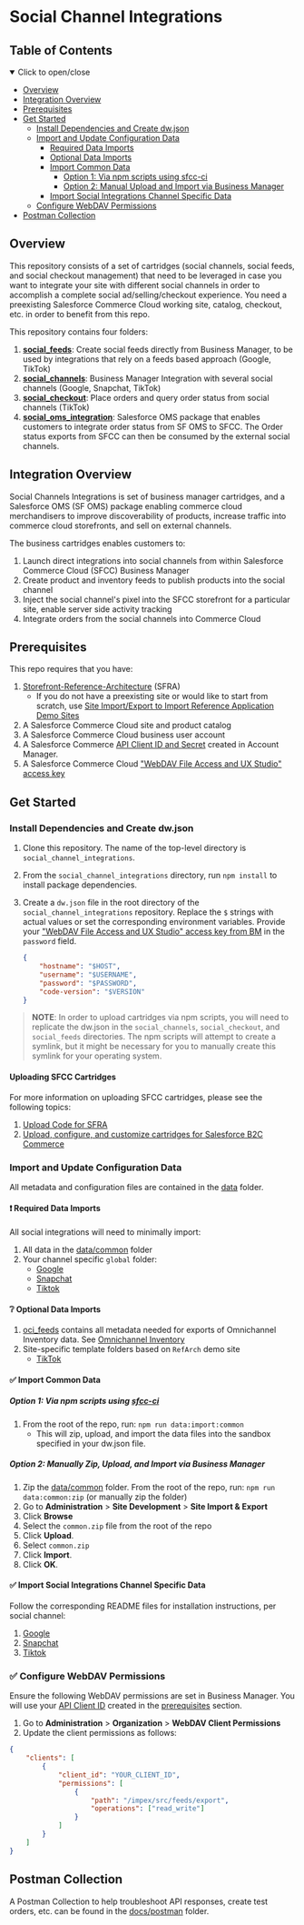 # Social Channel Integrations

## Table of Contents
<details open><summary>Click to open/close</summary>

- [Overview](#overview)
- [Integration Overview](#integration-overview)
- [Prerequisites](#prerequisites)
- [Get Started](#get-started)
  - [Install Dependencies and Create dw.json](#install-dependencies-and-create-dwjson)
  - [Import and Update Configuration Data](#import-and-update-configuration-data)
    - [Required Data Imports](#exclamation-required-data-imports)
    - [Optional Data Imports](#grey_question-optional-data-imports)
    - [Import Common Data](#white_check_mark-import-common-data)
      - [Option 1: Via npm scripts using sfcc-ci](#option-1-via-npm-scripts-using-sfcc-ci)
      - [Option 2: Manual Upload and Import via Business Manager](#option-2-manual-upload-and-import-via-business-manager)
    - [Import Social Integrations Channel Specific Data](#white_check_mark-import-social-integrations-channel-specific-data)
  - [Configure WebDAV Permissions](#white_check_mark-configure-webdav-permissions)
- [Postman Collection](#postman-collection)
</details>

## Overview
This repository consists of a set of cartridges (social channels, social feeds, and social checkout management) that need to be leveraged in case you want to integrate your site with different social channels in order to accomplish a complete social ad/selling/checkout experience. You need a preexisting Salesforce Commerce Cloud working site, catalog, checkout, etc. in order to benefit from this repo.

This repository contains four folders:
1. **[social_feeds](./social_feeds)**: Create social feeds directly from Business Manager, to be used by integrations that rely on a feeds based approach (Google, TikTok)
2. **[social_channels](./social_channels)**: Business Manager Integration with several social channels (Google, Snapchat, TikTok)
3. **[social_checkout](./social_checkout)**: Place orders and query order status from social channels (TikTok)
4. **[social_oms_integration](./social_oms_integration)**: Salesforce OMS package that enables customers to integrate order status from SF OMS to SFCC. The Order status exports from SFCC can then be consumed by the external social channels.

## Integration Overview
Social Channels Integrations is set of business manager cartridges, and a Salesforce OMS (SF OMS) package enabling commerce cloud merchandisers to improve discoverability of products, increase traffic into commerce cloud storefronts, and sell on external channels.

The business cartridges enables customers to:
1. Launch direct integrations into social channels from within Salesforce Commerce Cloud (SFCC) Business Manager
2. Create product and inventory feeds to publish products into the social channel
3. Inject the social channel's pixel into the SFCC storefront for a particular site, enable server side activity tracking
4. Integrate orders from the social channels into Commerce Cloud

## Prerequisites
This repo requires that you have:
1. [Storefront-Reference-Architecture](https://github.com/SalesforceCommerceCloud/storefront-reference-architecture) (SFRA)
    - If you do not have a preexisting site or would like to start from scratch, use [Site Import/Export to Import Reference Application Demo Sites](https://documentation.b2c.commercecloud.salesforce.com/DOC1/topic/com.demandware.dochelp/content/b2c_commerce/topics/import_export/b2c_using_site_import_for_reference_application_demos.html)
2. A Salesforce Commerce Cloud site and product catalog
3. A Salesforce Commerce Cloud business user account
4. A Salesforce Commerce [API Client ID and Secret](https://documentation.b2c.commercecloud.salesforce.com/DOC1/topic/com.demandware.dochelp/content/b2c_commerce/topics/account_manager/b2c_account_manager_add_api_client_id.html) created in Account Manager.
5. A Salesforce Commerce Cloud ["WebDAV File Access and UX Studio" access key](https://documentation.b2c.commercecloud.salesforce.com/DOC1/topic/com.demandware.dochelp/content/b2c_commerce/topics/admin/b2c_access_keys_for_business_manager.html)

## Get Started

### Install Dependencies and Create dw.json

1. Clone this repository. The name of the top-level directory is `social_channel_integrations`.
2. From the `social_channel_integrations` directory, run `npm install` to install package dependencies.
3. Create a `dw.json` file in the root directory of the `social_channel_integrations` repository. Replace the `$` strings with actual values or set the corresponding environment variables. Provide your ["WebDAV File Access and UX Studio" access key from BM](https://documentation.b2c.commercecloud.salesforce.com/DOC1/topic/com.demandware.dochelp/content/b2c_commerce/topics/admin/b2c_access_keys_for_business_manager.html) in the `password` field.

    ```json
    {
        "hostname": "$HOST",
        "username": "$USERNAME",
        "password": "$PASSWORD",
        "code-version": "$VERSION"
    }
    ```

> **NOTE**: In order to upload cartridges via npm scripts, you will need to replicate the dw.json in the `social_channels`, `social_checkout`, and `social_feeds` directories. The npm scripts will attempt to create a symlink, but it might be necessary for you to manually create this symlink for your operating system.

#### Uploading SFCC Cartridges
For more information on uploading SFCC cartridges, please see the following topics:
1. [Upload Code for SFRA](https://documentation.b2c.commercecloud.salesforce.com/DOC2/topic/com.demandware.dochelp/content/b2c_commerce/topics/sfra/b2c_uploading_code.html)
2. [Upload, configure, and customize cartridges for Salesforce B2C Commerce](https://trailhead.salesforce.com/content/learn/modules/b2c-cartridges)

### Import and Update Configuration Data
All metadata and configuration files are contained in the [data](./data) folder.

#### :exclamation: Required Data Imports
All social integrations will need to minimally import:
1. All data in the [data/common](./data/common) folder
2. Your channel specific `global` folder:
   - [Google](./data/google/google_global)
   - [Snapchat](./data/snapchat/snapchat_global)
   - [Tiktok](./data/tiktok/tiktok_global)

#### :grey_question: Optional Data Imports
1. [oci_feeds](./data/oci_feeds) contains all metadata needed for exports of Omnichannel Inventory data. See [Omnichannel Inventory](./docs/oci.md)
2. Site-specific template folders based on `RefArch` demo site
    - [TikTok](./data/tiktok/tiktok_site)

#### :white_check_mark: Import Common Data

##### Option 1: Via npm scripts using [sfcc-ci](https://github.com/SalesforceCommerceCloud/sfcc-ci)
1. From the root of the repo, run: `npm run data:import:common`
    - This will zip, upload, and import the data files into the sandbox specified in your dw.json file.

##### Option 2: Manually Zip, Upload, and Import via Business Manager
1. Zip the [data/common](./data/common) folder. From the root of the repo, run: `npm run data:common:zip` (or manually zip the folder)
2. Go to **Administration** > **Site Development** > **Site Import & Export**
3. Click **Browse**
4. Select the `common.zip` file from the root of the repo
5. Click **Upload**.
6. Select `common.zip`
7. Click **Import**.
8. Click **OK**.

#### :white_check_mark: Import Social Integrations Channel Specific Data
Follow the corresponding README files for installation instructions, per social channel:
1. [Google](./docs/google.md)
2. [Snapchat](./docs/snapchat.md)
3. [Tiktok](./docs/tiktok.md)

### :white_check_mark: Configure WebDAV Permissions

Ensure the following WebDAV permissions are set in Business Manager. You will use your [API Client ID](https://documentation.b2c.commercecloud.salesforce.com/DOC1/topic/com.demandware.dochelp/content/b2c_commerce/topics/account_manager/b2c_account_manager_add_api_client_id.html) created in the [prerequisites](#prerequisites) section.

1. Go to **Administration** > **Organization** > **WebDAV Client Permissions**
2. Update the client permissions as follows:
```json
{
    "clients": [
        {
            "client_id": "YOUR_CLIENT_ID",
            "permissions": [
                {
                    "path": "/impex/src/feeds/export",
                    "operations": ["read_write"]
                }
            ]
        }
    ]
}
```

## Postman Collection
A Postman Collection to help troubleshoot API responses, create test orders, etc. can be found in the [docs/postman](./docs/postman) folder.
